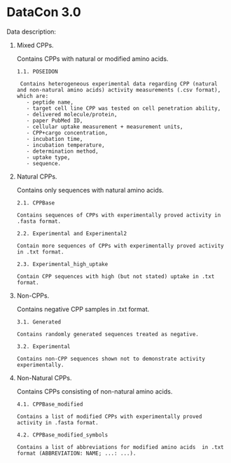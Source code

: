 # DataCon 3.0

Data description:

1. Mixed CPPs.
   
    Contains CPPs with natural or modified amino acids.

       1.1. POSEIDON

        Contains heterogeneous experimental data regarding CPP (natural and non-natural amino acids) activity measurements (.csv format), which are:
          - peptide name,
          - target cell line CPP was tested on cell penetration ability,
          - delivered molecule/protein,
          - paper PubMed ID,
          - cellular uptake measurement + measurement units,
          - CPP+cargo concentration,
          - incubation time,
          - incubation temperature,
          - determination method,
          - uptake type,
          - sequence.

2. Natural CPPs.
   
    Contains only sequences with natural amino acids.

       2.1. CPPBase
      
       Contains sequences of CPPs with experimentally proved activity in .fasta format.
   
       2.2. Experimental and Experimental2
      
       Contain more sequences of CPPs with experimentally proved activity in .txt format.
   
       2.3. Experimental_high_uptake
      
       Contain CPP sequences with high (but not stated) uptake in .txt format.

3. Non-CPPs.
   
    Contains negative CPP samples in .txt format.

       3.1. Generated
      
       Contains randomly generated sequences treated as negative.
   
       3.2. Experimental
      
       Contains non-CPP sequences shown not to demonstrate activity experimentally.

4. Non-Natural CPPs.
   
    Contains CPPs consisting of non-natural amino acids.

       4.1. CPPBase_modified
      
       Contains a list of modified CPPs with experimentally proved activity in .fasta format.
      
       4.2. CPPBase_modified_symbols
      
       Contains a list of abbreviations for modified amino acids  in .txt format (ABBREVIATION: NAME; ...: ...).
